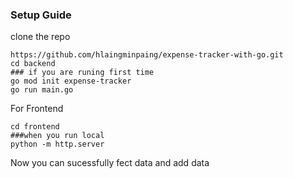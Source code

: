 ### Setup Guide 
clone the repo

``` 
https://github.com/hlaingminpaing/expense-tracker-with-go.git 
cd backend
### if you are runing first time 
go mod init expense-tracker
go run main.go
```
For Frontend 
```
cd frontend
###when you run local
python -m http.server
```
Now you can sucessfully fect data and add data 
###
